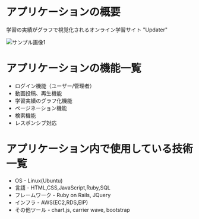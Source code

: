 # アプリケーションの概要

学習の実績がグラフで視覚化されるオンライン学習サイト "Updater"

![サンプル画像1]()

# アプリケーションの機能一覧

* ログイン機能（ユーザー/管理者）
* 動画投稿、再生機能
* 学習実績のグラフ化機能
* ページネーション機能
* 検索機能
* レスポンシブ対応

# アプリケーション内で使用している技術一覧

* OS - Linux(Ubuntu)
* 言語 - HTML,CSS,JavaScript,Ruby,SQL
* フレームワーク - Ruby on Rails, JQuery
* インフラ - AWS(EC2,RDS,EIP)
* その他ツール - chart.js, carrier wave, bootstrap
